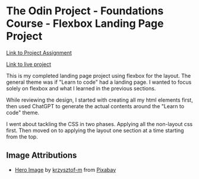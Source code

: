 # The Odin Project - Foundations Course - Flexbox Landing Page Project

[Link to Project Assignment](https://www.theodinproject.com/lessons/foundations-landing-page#introduction)

[Link to live project](https://mojojo-x.github.io/top-landing-page/)

This is my completed landing page project using flexbox for the layout. The general theme was if "Learn to code" had a landing page. I wanted to focus solely on flexbox and what I learned in the previous sections.

While reviewing the design, I started with creating all my html elements first, then used ChatGPT to generate the actual contents around the "Learn to code" theme.

I went about tackling the CSS in two phases. Applying all the non-layout css first. Then moved on to applying the layout one section at a time starting from the top.

## Image Attributions

- [Hero Image](https://pixabay.com/vectors/programming-internet-website-html-3201149/) by <a href="https://pixabay.com/users/krzysztof-m-1363864/?utm_source=link-attribution&utm_medium=referral&utm_campaign=image&utm_content=3201149">krzysztof-m</a> from <a href="https://pixabay.com//?utm_source=link-attribution&utm_medium=referral&utm_campaign=image&utm_content=3201149">Pixabay</a>
